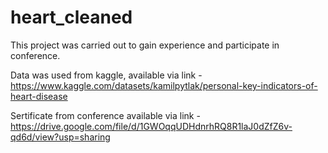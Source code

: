 # heart_cleaned

This project was carried out to gain experience and participate in conference.

Data was used from kaggle, available via link - https://www.kaggle.com/datasets/kamilpytlak/personal-key-indicators-of-heart-disease

Sertificate from conference available via link - https://drive.google.com/file/d/1GWOqqUDHdnrhRQ8R1laJ0dZfZ6v-qd6d/view?usp=sharing

